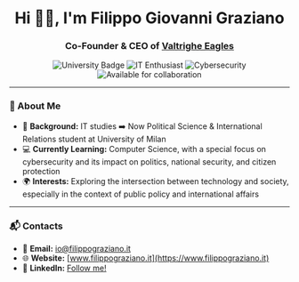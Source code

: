 <h1 align="center">Hi 👋🏻, I'm Filippo Giovanni Graziano</h1>
<h3 align="center">Co-Founder & CEO of <a href="https://github.com/Valtrighe-Eagles">Valtrighe Eagles</a> </h3>

<p align="center">
  <img src="https://img.shields.io/badge/University%20of%20Milan-Political%20Science-blue?style=flat-square" alt="University Badge" />
  <img src="https://img.shields.io/badge/IT%20Enthusiast-%F0%9F%92%BB-informational?style=flat-square" alt="IT Enthusiast" />
  <img src="https://img.shields.io/badge/Cybersecurity-%F0%9F%94%92-critical?style=flat-square" alt="Cybersecurity" />
  <img src="https://img.shields.io/badge/Available%20for%20collaboration-Yes-brightgreen?style=flat-square" alt="Available for collaboration" />
</p>

---

### 🚀 About Me

- 🏫 **Background:** IT studies ➡️ Now Political Science & International Relations student at University of Milan
- 💻 **Currently Learning:** Computer Science, with a special focus on cybersecurity and its impact on politics, national security, and citizen protection
- 🌍 **Interests:** Exploring the intersection between technology and society, especially in the context of public policy and international affairs

---

### 📬 Contacts

- 📧 **Email:** [io@filippograziano.it](mailto:io@filippograziano.it) <br>
- 🌐 **Website:** [www.filippograziano.it](https://www.filippograziano.it)
- 💼 **LinkedIn:** [Follow me!](https://it.linkedin.com/in/filippogiovannigraziano)
